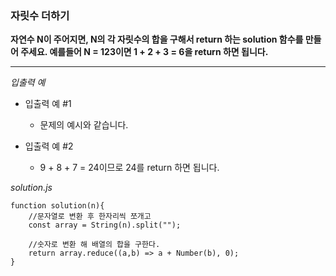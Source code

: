 ### 자릿수 더하기

**자연수 N이 주어지면, N의 각 자릿수의 합을 구해서 return 하는 solution 함수를 만들어 주세요. 예를들어 N = 123이면 1 + 2 + 3 = 6을 return 하면 됩니다.**

---

_입출력 예_

- 입출력 예 #1

  - 문제의 예시와 같습니다.

- 입출력 예 #2

  - 9 + 8 + 7 = 24이므로 24를 return 하면 됩니다.

_solution.js_

```
function solution(n){
    //문자열로 변환 후 한자리씩 쪼개고
    const array = String(n).split("");

    //숫자로 변환 해 배열의 합을 구한다.
    return array.reduce((a,b) => a + Number(b), 0);
}
```
